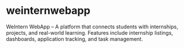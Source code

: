 # weinternwebapp
WeIntern WebApp – A platform that connects students with internships, projects, and real-world learning. Features include internship listings, dashboards, application tracking, and task management.
